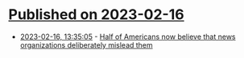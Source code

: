 # [Published on 2023-02-16](index.md)

* [2023-02-16, 13:35:05](https://news.ycombinator.com/item?id=34818379) - [Half of Americans now believe that news organizations deliberately mislead them](https://fortune.com/2023/02/15/trust-in-media-low-misinform-mislead-biased-republicans-democrats-poll-gallup/)
